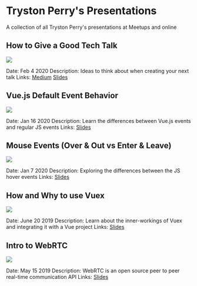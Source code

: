 # Tryston Perry's Presentations

A collection of all Tryston Perry's presentations at Meetups and online

## How to Give a Good Tech Talk

![](https://s3.amazonaws.com/media-p.slid.es/thumbnails/5a9d3f99d6861032fac114d6288f0118/thumb.jpg?1580847250)

Date: Feb 4 2020
Description: Ideas to think about when creating your next talk
Links: [Medium](https://medium.com/@trystonperry/how-to-give-a-good-tech-talk-5c93f07f0e98) [Slides](https://slides.com/trystonperry/deck-aeafc2)

## Vue.js Default Event Behavior

![](https://s3.amazonaws.com/media-p.slid.es/thumbnails/a44c402fdef680a37e3b810ace7219d1/thumb.jpg?1579194835)

Date: Jan 16 2020
Description: Learn the differences between Vue.js events and regular JS events
Links: [Slides](https://slides.com/trystonperry/vue-js-default-event-behavior)

## Mouse Events (Over & Out vs Enter & Leave)

![](https://s3.amazonaws.com/media-p.slid.es/thumbnails/fd7972c0dc317379e61df81998d5951a/thumb.jpg?1578442412)

Date: Jan 7 2020
Description: Exploring the differences between the JS hover events
Links: [Slides](https://slides.com/trystonperry/deck-7df5dd)

## How and Why to use Vuex

![](https://s3.amazonaws.com/media-p.slid.es/thumbnails/43275987bd6fa9f94b9f64f8e09a4940/thumb.jpg?1561050385)

Date: June 20 2019
Description: Learn about the inner-workings of Vuex and integrating it with a Vue project
Links: [Slides](https://slides.com/trystonperry/deck)

## Intro to WebRTC

![](https://s3.amazonaws.com/media-p.slid.es/thumbnails/4a74d88b7dcdd5cc47d6769ac115fb87/thumb.jpg?1558040248)

Date: May 15 2019
Description: WebRTC is an open source peer to peer real-time communication API
Links: [Slides](https://slides.com/trystonperry/intro-to-webrtc)
